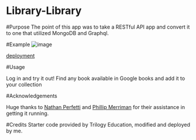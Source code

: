 # Library-Library

#Purpose
The point of this app was to take a RESTful API app and convert it to one that utilized MongoDB and Graphql. 


#Example
![image](https://user-images.githubusercontent.com/81663225/144359488-89a0a87c-b658-4201-89ae-fc76406fb2f1.png)



[deployment](https://library-library.herokuapp.com/)

#Usage

Log in and try it out! Find any book available in Google books and add it to your collection

#Acknowledgements

Huge thanks to [Nathan Perfetti](]https://github.com/perfettiful) and [Phillip Merriman](https://github.com/phillipmerriman) for their assistance in getting it running. 

#Credits
Starter code provided by Trilogy Education, modified and deployed by me.

